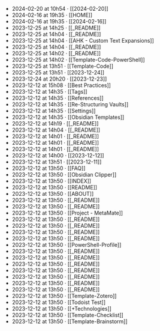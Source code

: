 - 2024-02-20 at 10h54 · [[2024-02-20]]
- 2024-02-16 at 19h35 · [[HOME]]
- 2024-02-16 at 19h35 · [[2024-02-16]]
- 2023-12-25 at 14h25 · [[_README]]
- 2023-12-25 at 14h04 · [[_README]]
- 2023-12-25 at 14h04 · [[AHK - Custom Text Expansions]]
- 2023-12-25 at 14h04 · [[_README]]
- 2023-12-25 at 14h02 · [[_README]]
- 2023-12-25 at 14h02 · [[Template-Code-PowerShell]]
- 2023-12-25 at 13h51 · [[Template-Code]]
- 2023-12-25 at 13h51 · [[2023-12-24]]
- 2023-12-24 at 20h20 · [[2023-12-23]]
- 2023-12-12 at 15h08 · [[Best Practices]]
- 2023-12-12 at 14h35 · [[Tags]]
- 2023-12-12 at 14h35 · [[References]]
- 2023-12-12 at 14h35 · [[Re-Structuring Vaults]]
- 2023-12-12 at 14h35 · [[Settings]]
- 2023-12-12 at 14h35 · [[Obsidian Templates]]
- 2023-12-12 at 14h19 · [[_README]]
- 2023-12-12 at 14h04 · [[_README]]
- 2023-12-12 at 14h01 · [[_README]]
- 2023-12-12 at 14h01 · [[_README]]
- 2023-12-12 at 14h01 · [[_README]]
- 2023-12-12 at 14h00 · [[2023-12-12]]
- 2023-12-12 at 13h51 · [[2023-12-11]]
- 2023-12-12 at 13h50 · [[FAQ]]
- 2023-12-12 at 13h50 · [[Obsidian Clipper]]
- 2023-12-12 at 13h50 · [[INDEX]]
- 2023-12-12 at 13h50 · [[README]]
- 2023-12-12 at 13h50 · [[ABOUT]]
- 2023-12-12 at 13h50 · [[_README]]
- 2023-12-12 at 13h50 · [[_README]]
- 2023-12-12 at 13h50 · [[Project - MetaMate]]
- 2023-12-12 at 13h50 · [[_README]]
- 2023-12-12 at 13h50 · [[_README]]
- 2023-12-12 at 13h50 · [[_README]]
- 2023-12-12 at 13h50 · [[_README]]
- 2023-12-12 at 13h50 · [[PowerShell-Profile]]
- 2023-12-12 at 13h50 · [[_README]]
- 2023-12-12 at 13h50 · [[_README]]
- 2023-12-12 at 13h50 · [[_README]]
- 2023-12-12 at 13h50 · [[_README]]
- 2023-12-12 at 13h50 · [[_README]]
- 2023-12-12 at 13h50 · [[_README]]
- 2023-12-12 at 13h50 · [[_README]]
- 2023-12-12 at 13h50 · [[Template-Zotero]]
- 2023-12-12 at 13h50 · [[Todoist Test]]
- 2023-12-12 at 13h50 · [[+Technologies]]
- 2023-12-12 at 13h50 · [[Template-Checklist]]
- 2023-12-12 at 13h50 · [[Template-Brainstorm]]

